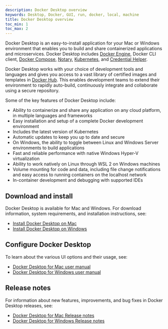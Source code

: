 ```yaml
---
description: Docker Desktop overview
keywords: Desktop, Docker, GUI, run, docker, local, machine
title: Docker Desktop overview
toc_min: 1
toc_max: 2
---
```


Docker Desktop is an easy-to-install application for your Mac or Windows environment that enables you to build and share containerized applications and microservices. Docker Desktop includes [Docker Engine](../engine/), Docker CLI client, [Docker Compose](../compose/), [Notary](../notary/getting_started/), [Kubernetes](https://github.com/kubernetes/kubernetes/), and [Credential Helper](https://github.com/docker/docker-credential-helpers/).

Docker Desktop works with your choice of development tools and languages and gives you access to a vast library of certified images and templates in [Docker Hub](https://hub.docker.com/). This enables development teams to extend their environment to rapidly auto-build, continuously integrate and collaborate using a secure repository.

Some of the key features of Docker Desktop include:

* Ability to containerize and share any application on any cloud platform, in multiple languages and frameworks
* Easy installation and setup of a complete Docker development environment
* Includes the latest version of Kubernetes
* Automatic updates to keep you up to date and secure
* On Windows, the ability to toggle between Linux and Windows Server environments to build applications
* Fast and reliable performance with native Windows Hyper-V virtualization
* Ability to work natively on Linux through WSL 2 on Windows machines
* Volume mounting for code and data, including file change notifications and easy access to running containers on the localhost network
* In-container development and debugging with supported IDEs

## Download and install

Docker Desktop is available for Mac and Windows. For download information, system requirements, and installation instructions, see:

* [Install Docker Desktop on Mac](../docker-for-mac/install.md)
* [Install Docker Desktop on Windows](../docker-for-windows/install.md)

## Configure Docker Desktop

To learn about the various UI options and their usage, see:

* [Docker Desktop for Mac user manual](../docker-for-mac/index.md)
* [Docker Desktop for Windows user manual](../docker-for-windows/index.md)

## Release notes

For information about new features, improvements, and bug fixes in Docker Desktop releases, see:

* [Docker Desktop for Mac Release notes](../docker-for-mac/release-notes.md)
* [Docker Desktop for Windows Release notes](../docker-for-windows/release-notes.md)
